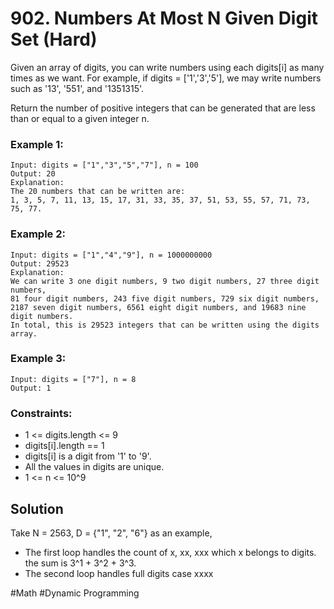 # 902. Numbers At Most N Given Digit Set (Hard)

Given an array of digits, you can write numbers using each digits[i] as many times as we want. For example, if digits = ['1','3','5'], we may write numbers such as '13', '551', and '1351315'.

Return the number of positive integers that can be generated that are less than or equal to a given integer n.

### Example 1:

```
Input: digits = ["1","3","5","7"], n = 100
Output: 20
Explanation:
The 20 numbers that can be written are:
1, 3, 5, 7, 11, 13, 15, 17, 31, 33, 35, 37, 51, 53, 55, 57, 71, 73, 75, 77.
```

### Example 2:

```
Input: digits = ["1","4","9"], n = 1000000000
Output: 29523
Explanation:
We can write 3 one digit numbers, 9 two digit numbers, 27 three digit numbers,
81 four digit numbers, 243 five digit numbers, 729 six digit numbers,
2187 seven digit numbers, 6561 eight digit numbers, and 19683 nine digit numbers.
In total, this is 29523 integers that can be written using the digits array.
```

### Example 3:

```
Input: digits = ["7"], n = 8
Output: 1
```

### Constraints:

- 1 <= digits.length <= 9
- digits[i].length == 1
- digits[i] is a digit from '1' to '9'.
- All the values in digits are unique.
- 1 <= n <= 10^9

## Solution

Take N = 2563, D = {"1", "2", "6"} as an example,

- The first loop handles the count of x, xx, xxx which x belongs to digits. the sum is 3^1 + 3^2 + 3^3.
- The second loop handles full digits case xxxx

#Math #Dynamic Programming
